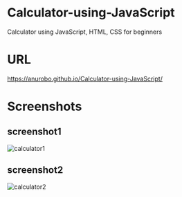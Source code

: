 # Calculator-using-JavaScript
Calculator using JavaScript, HTML, CSS for beginners

# URL
https://anurobo.github.io/Calculator-using-JavaScript/

# Screenshots
## screenshot1
![calculator1](https://user-images.githubusercontent.com/37725645/147166660-be49ad6b-d68d-4af4-a79d-68e6277e1a18.PNG)

## screenshot2
![calculator2](https://user-images.githubusercontent.com/37725645/147166812-ed1ab3e3-516d-45c7-855a-388c08ecbcdd.PNG)

